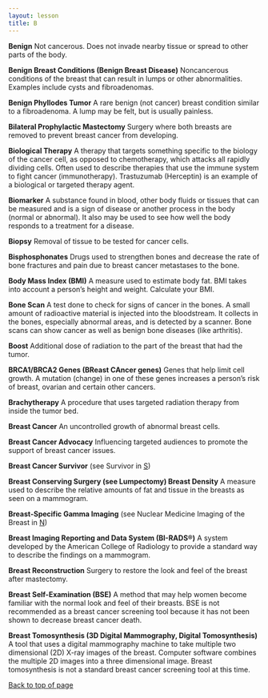 ```yaml
---
layout: lesson
title: B
---
```


<a name="top"></a>

**Benign** 
Not cancerous. Does not invade nearby tissue or spread to other parts of the body.

**Benign Breast Conditions (Benign Breast Disease)** 
Noncancerous conditions of the breast that can result in lumps or other abnormalities. Examples include cysts and fibroadenomas.

**Benign Phyllodes Tumor** 
A rare benign (not cancer) breast condition similar to a fibroadenoma. A lump may be felt, but is usually painless.

**Bilateral Prophylactic Mastectomy** 
Surgery where both breasts are removed to prevent breast cancer from developing.

**Biological Therapy** 
A therapy that targets something specific to the biology of the cancer cell, as opposed to chemotherapy, which attacks all rapidly dividing cells. Often used to describe therapies that use the immune system to fight cancer (immunotherapy). Trastuzumab (Herceptin) is an example of a biological or targeted therapy agent.

**Biomarker** 
A substance found in blood, other body fluids or tissues that can be measured and is a sign of disease or another process in the body (normal or abnormal). It also may be used to see how well the body responds to a treatment for a disease.

**Biopsy** 
Removal of tissue to be tested for cancer cells.

**Bisphosphonates** 
Drugs used to strengthen bones and decrease the rate of bone fractures and pain due to breast cancer metastases to the bone.

**Body Mass Index (BMI)** 
A measure used to estimate body fat. BMI takes into account a person’s height and weight. Calculate your BMI.

**Bone Scan** 
A test done to check for signs of cancer in the bones. A small amount of radioactive material is injected into the bloodstream. It collects in the bones, especially abnormal areas, and is detected by a scanner. Bone scans can show cancer as well as benign bone diseases (like arthritis).

**Boost** 
Additional dose of radiation to the part of the breast that had the tumor.

**BRCA1/BRCA2 Genes (BReast CAncer genes)** 
Genes that help limit cell growth. A mutation (change) in one of these genes increases a person’s risk of breast, ovarian and certain other cancers.

**Brachytherapy** 
A procedure that uses targeted radiation therapy from inside the tumor bed.

**Breast Cancer** 
An uncontrolled growth of abnormal breast cells.

**Breast Cancer Advocacy** 
Influencing targeted audiences to promote the support of breast cancer issues.

**Breast Cancer Survivor** (see Survivor in [S](/{{page.root}}/myhthelperEduContent/S/index.html)) 

**Breast Conserving Surgery (see Lumpectomy) Breast Density** 
A measure used to describe the relative amounts of fat and tissue in the breasts as seen on a mammogram.
 
**Breast-Specific Gamma Imaging**  (see Nuclear Medicine Imaging of the Breast in [N](/{{page.root}}/myhthelperEduContent/N/index.html)) 

**Breast Imaging Reporting and Data System (BI-RADS®)** 
A system developed by the American College of Radiology to provide a standard way to describe the findings on a mammogram.

**Breast Reconstruction** 
Surgery to restore the look and feel of the breast after mastectomy.

**Breast Self-Examination (BSE)** 
A method that may help women become familiar with the normal look and feel of their breasts. BSE is not recommended as a breast cancer screening tool because it has not been shown to decrease breast cancer death.

**Breast Tomosynthesis (3D Digital Mammography, Digital Tomosynthesis)** 
A tool that uses a digital mammography machine to take multiple two dimensional (2D) X-ray images of the breast. Computer software combines the multiple 2D images into a three dimensional image. Breast tomosynthesis is not a standard breast cancer screening tool at this time.

<a href="#top">Back to top of page</a>
